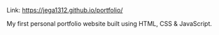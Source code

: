 Link: https://jega1312.github.io/portfolio/

My first personal portfolio website built using HTML, CSS & JavaScript.